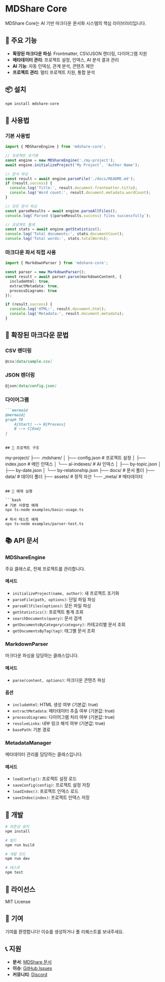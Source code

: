 # MDShare Core

MDShare Core는 AI 기반 마크다운 문서화 시스템의 핵심 라이브러리입니다.

## 🚀 주요 기능

- **확장된 마크다운 파싱**: Frontmatter, CSV/JSON 렌더링, 다이어그램 지원
- **메타데이터 관리**: 프로젝트 설정, 인덱스, AI 분석 결과 관리
- **AI 기능**: 자동 인덱싱, 관계 분석, 콘텐츠 제안
- **프로젝트 관리**: 멀티 프로젝트 지원, 통합 분석

## 📦 설치

```bash
npm install mdshare-core
```

## 🔧 사용법

### 기본 사용법

```typescript
import { MDShareEngine } from 'mdshare-core';

// 프로젝트 초기화
const engine = new MDShareEngine('./my-project');
await engine.initializeProject('My Project', 'Author Name');

// 문서 파싱
const result = await engine.parseFile('./docs/README.md');
if (result.success) {
  console.log('Title:', result.document.frontmatter.title);
  console.log('Word count:', result.document.metadata.wordCount);
}

// 모든 문서 파싱
const parseResults = await engine.parseAllFiles();
console.log(`Parsed ${parseResults.success} files successfully`);

// 프로젝트 통계
const stats = await engine.getStatistics();
console.log('Total documents:', stats.documentCount);
console.log('Total words:', stats.totalWords);
```

### 마크다운 파서 직접 사용

```typescript
import { MarkdownParser } from 'mdshare-core';

const parser = new MarkdownParser();
const result = await parser.parse(markdownContent, {
  includeHtml: true,
  extractMetadata: true,
  processDiagrams: true
});

if (result.success) {
  console.log('HTML:', result.document.html);
  console.log('Metadata:', result.document.metadata);
}
```

## 🎯 확장된 마크다운 문법

### CSV 렌더링
```markdown
@csv[data/sample.csv]
```

### JSON 렌더링
```markdown
@json[data/config.json]
```

### 다이어그램
```markdown
```mermaid
@mermaid[
graph TD
    A[Start] --> B[Process]
    B --> C[End]
]
```
```

## 📁 프로젝트 구조

```
my-project/
├── .mdshare/
│   ├── config.json          # 프로젝트 설정
│   ├── index.json           # 메인 인덱스
│   └── ai-indexes/          # AI 인덱스
│       ├── by-topic.json
│       ├── by-date.json
│       └── by-relationship.json
├── docs/                    # 문서 폴더
├── data/                    # 데이터 폴더
├── assets/                  # 정적 자산
└── _meta/                   # 메타데이터
```

## 🧪 예제 실행

```bash
# 기본 사용법 예제
npx ts-node examples/basic-usage.ts

# 파서 테스트 예제
npx ts-node examples/parser-test.ts
```

## 📚 API 문서

### MDShareEngine

주요 클래스로, 전체 프로젝트를 관리합니다.

#### 메서드

- `initializeProject(name, author)`: 새 프로젝트 초기화
- `parseFile(path, options)`: 단일 파일 파싱
- `parseAllFiles(options)`: 모든 파일 파싱
- `getStatistics()`: 프로젝트 통계 조회
- `searchDocuments(query)`: 문서 검색
- `getDocumentsByCategory(category)`: 카테고리별 문서 조회
- `getDocumentsByTag(tag)`: 태그별 문서 조회

### MarkdownParser

마크다운 파싱을 담당하는 클래스입니다.

#### 메서드

- `parse(content, options)`: 마크다운 콘텐츠 파싱

#### 옵션

- `includeHtml`: HTML 생성 여부 (기본값: true)
- `extractMetadata`: 메타데이터 추출 여부 (기본값: true)
- `processDiagrams`: 다이어그램 처리 여부 (기본값: true)
- `resolveLinks`: 내부 링크 해석 여부 (기본값: true)
- `basePath`: 기본 경로

### MetadataManager

메타데이터 관리를 담당하는 클래스입니다.

#### 메서드

- `loadConfig()`: 프로젝트 설정 로드
- `saveConfig(config)`: 프로젝트 설정 저장
- `loadIndex()`: 프로젝트 인덱스 로드
- `saveIndex(index)`: 프로젝트 인덱스 저장

## 🔄 개발

```bash
# 의존성 설치
npm install

# 빌드
npm run build

# 개발 모드
npm run dev

# 테스트
npm test
```

## 📄 라이선스

MIT License

## 🤝 기여

기여를 환영합니다! 이슈를 생성하거나 풀 리퀘스트를 보내주세요.

## 📞 지원

- **문서**: [MDShare 문서](https://docs.mdshare.app)
- **이슈**: [GitHub Issues](https://github.com/mdshare/mdshare-core/issues)
- **커뮤니티**: [Discord](https://discord.gg/mdshare)
